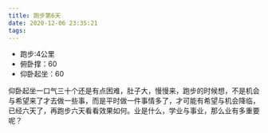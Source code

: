 ```yaml
---
title: 跑步第6天
date: 2020-12-06 23:35:21
tags:
---
```


- 跑步:4公里
- 俯卧撑：60
- 仰卧起坐：60

仰卧起坐一口气三十个还是有点困难，肚子大，慢慢来，跑步的时候想，不是机会与希望来了才去做一些事，而是平时做一件事情多了，才可能有希望与机会降临，已经六天了，再跑步六天看看效果如何。业是什么，学业与事业，那么业有多重要呢？